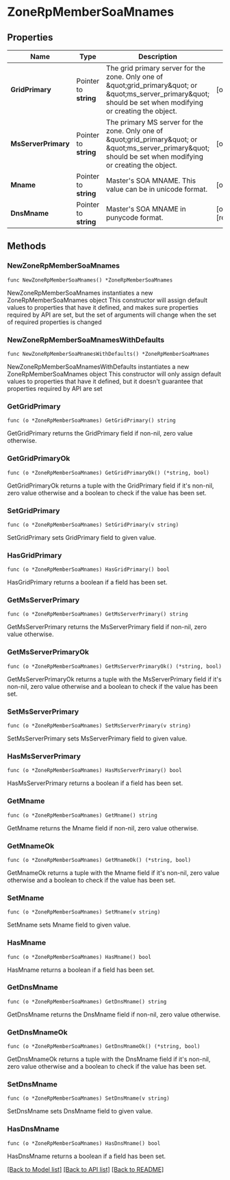 # ZoneRpMemberSoaMnames

## Properties

Name | Type | Description | Notes
------------ | ------------- | ------------- | -------------
**GridPrimary** | Pointer to **string** | The grid primary server for the zone. Only one of \&quot;grid_primary\&quot; or \&quot;ms_server_primary\&quot; should be set when modifying or creating the object. | [optional] 
**MsServerPrimary** | Pointer to **string** | The primary MS server for the zone. Only one of \&quot;grid_primary\&quot; or \&quot;ms_server_primary\&quot; should be set when modifying or creating the object. | [optional] 
**Mname** | Pointer to **string** | Master&#39;s SOA MNAME. This value can be in unicode format. | [optional] 
**DnsMname** | Pointer to **string** | Master&#39;s SOA MNAME in punycode format. | [optional] [readonly] 

## Methods

### NewZoneRpMemberSoaMnames

`func NewZoneRpMemberSoaMnames() *ZoneRpMemberSoaMnames`

NewZoneRpMemberSoaMnames instantiates a new ZoneRpMemberSoaMnames object
This constructor will assign default values to properties that have it defined,
and makes sure properties required by API are set, but the set of arguments
will change when the set of required properties is changed

### NewZoneRpMemberSoaMnamesWithDefaults

`func NewZoneRpMemberSoaMnamesWithDefaults() *ZoneRpMemberSoaMnames`

NewZoneRpMemberSoaMnamesWithDefaults instantiates a new ZoneRpMemberSoaMnames object
This constructor will only assign default values to properties that have it defined,
but it doesn't guarantee that properties required by API are set

### GetGridPrimary

`func (o *ZoneRpMemberSoaMnames) GetGridPrimary() string`

GetGridPrimary returns the GridPrimary field if non-nil, zero value otherwise.

### GetGridPrimaryOk

`func (o *ZoneRpMemberSoaMnames) GetGridPrimaryOk() (*string, bool)`

GetGridPrimaryOk returns a tuple with the GridPrimary field if it's non-nil, zero value otherwise
and a boolean to check if the value has been set.

### SetGridPrimary

`func (o *ZoneRpMemberSoaMnames) SetGridPrimary(v string)`

SetGridPrimary sets GridPrimary field to given value.

### HasGridPrimary

`func (o *ZoneRpMemberSoaMnames) HasGridPrimary() bool`

HasGridPrimary returns a boolean if a field has been set.

### GetMsServerPrimary

`func (o *ZoneRpMemberSoaMnames) GetMsServerPrimary() string`

GetMsServerPrimary returns the MsServerPrimary field if non-nil, zero value otherwise.

### GetMsServerPrimaryOk

`func (o *ZoneRpMemberSoaMnames) GetMsServerPrimaryOk() (*string, bool)`

GetMsServerPrimaryOk returns a tuple with the MsServerPrimary field if it's non-nil, zero value otherwise
and a boolean to check if the value has been set.

### SetMsServerPrimary

`func (o *ZoneRpMemberSoaMnames) SetMsServerPrimary(v string)`

SetMsServerPrimary sets MsServerPrimary field to given value.

### HasMsServerPrimary

`func (o *ZoneRpMemberSoaMnames) HasMsServerPrimary() bool`

HasMsServerPrimary returns a boolean if a field has been set.

### GetMname

`func (o *ZoneRpMemberSoaMnames) GetMname() string`

GetMname returns the Mname field if non-nil, zero value otherwise.

### GetMnameOk

`func (o *ZoneRpMemberSoaMnames) GetMnameOk() (*string, bool)`

GetMnameOk returns a tuple with the Mname field if it's non-nil, zero value otherwise
and a boolean to check if the value has been set.

### SetMname

`func (o *ZoneRpMemberSoaMnames) SetMname(v string)`

SetMname sets Mname field to given value.

### HasMname

`func (o *ZoneRpMemberSoaMnames) HasMname() bool`

HasMname returns a boolean if a field has been set.

### GetDnsMname

`func (o *ZoneRpMemberSoaMnames) GetDnsMname() string`

GetDnsMname returns the DnsMname field if non-nil, zero value otherwise.

### GetDnsMnameOk

`func (o *ZoneRpMemberSoaMnames) GetDnsMnameOk() (*string, bool)`

GetDnsMnameOk returns a tuple with the DnsMname field if it's non-nil, zero value otherwise
and a boolean to check if the value has been set.

### SetDnsMname

`func (o *ZoneRpMemberSoaMnames) SetDnsMname(v string)`

SetDnsMname sets DnsMname field to given value.

### HasDnsMname

`func (o *ZoneRpMemberSoaMnames) HasDnsMname() bool`

HasDnsMname returns a boolean if a field has been set.


[[Back to Model list]](../README.md#documentation-for-models) [[Back to API list]](../README.md#documentation-for-api-endpoints) [[Back to README]](../README.md)


